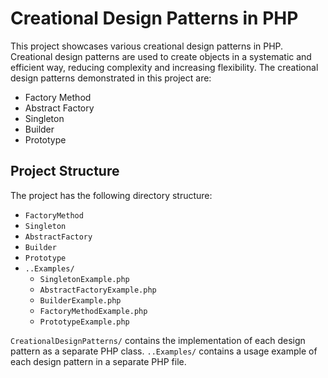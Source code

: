 # Creational Design Patterns in PHP
This project showcases various creational design patterns in PHP. Creational design patterns are used to create objects in a systematic and efficient way, reducing complexity and increasing flexibility. The creational design patterns demonstrated in this project are:

- Factory Method
- Abstract Factory
- Singleton
- Builder
- Prototype

## Project Structure

The project has the following directory structure:

  - `FactoryMethod`
  - `Singleton`
  - `AbstractFactory`
  - `Builder`
  - `Prototype`
- `..Examples/`
  - `SingletonExample.php`
  - `AbstractFactoryExample.php`
  - `BuilderExample.php`
  - `FactoryMethodExample.php`
  - `PrototypeExample.php`

`CreationalDesignPatterns/` contains the implementation of each design pattern as a separate PHP class. `..Examples/` contains a usage example of each design pattern in a separate PHP file.